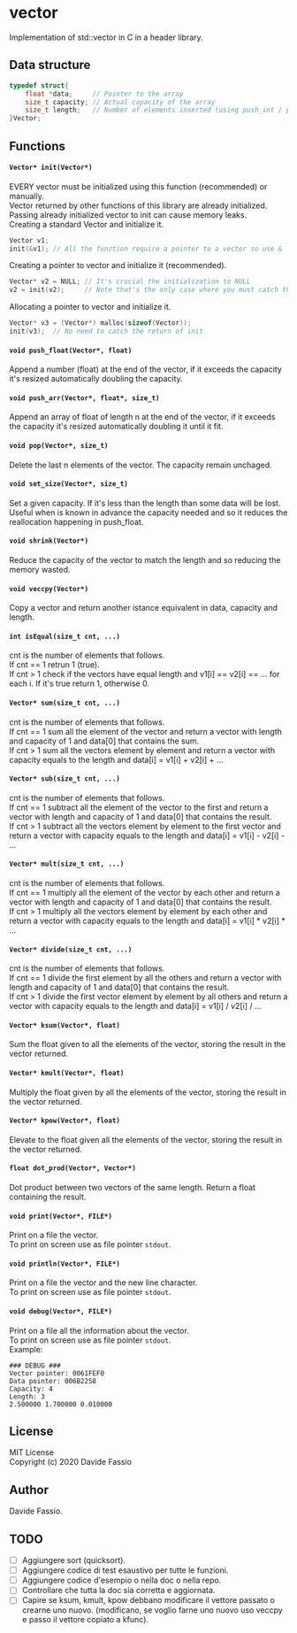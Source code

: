 # vector
Implementation of std::vector in C in a header library.

## Data structure
``` c
typedef struct{
    float *data;     // Pointer to the array
    size_t capacity; // Actual capacity of the array
    size_t length;   // Number of elements inserted (using push_int / push_arr)
}Vector;
```

## Functions
#### ```Vector* init(Vector*)```
EVERY vector must be initialized using this function (recommended) or manually. \
Vector returned by other functions of this library are already initialized. \
Passing already initialized vector to init can cause memory leaks. \
Creating a standard Vector and initialize it.
``` c
Vector v1;
init(&v1); // All the funztion require a pointer to a vector so use &
```
Creating a pointer to vector and initialize it (recommended).
``` c
Vector* v2 = NULL; // It's crucial the initialization to NULL
v2 = init(v2);     // Note that's the only case where you must catch the return of init.
```
Allocating a pointer to vector and initialize it.
``` c
Vector* v3 = (Vector*) malloc(sizeof(Vector));
init(v3);  // No need to catch the return of init
```
#### ```void push_float(Vector*, float)```
Append a number (float) at the end of the vector, if it exceeds the capacity it's resized automatically doubling the capacity. 

#### ```void push_arr(Vector*, float*, size_t)```
Append an array of float of length n at the end of the vector, if it exceeds the capacity it's resized automatically doubling it until it fit. 

#### ```void pop(Vector*, size_t)```
Delete the last n elements of the vector. The capacity remain unchaged.

#### ```void set_size(Vector*, size_t)```
Set a given capacity. If it's less than the length than some data will be lost. \
Useful when is known in advance the capacity needed and so it reduces the reallocation happening in push_float.

#### ```void shrink(Vector*)```
Reduce the capacity of the vector to match the length and so reducing the memory wasted.

#### ```void veccpy(Vector*)```
Copy a vector and return another istance equivalent in data, capacity and length.

#### ```int isEqual(size_t cnt, ...)```
cnt is the number of elements that follows. \
If cnt == 1 retrun 1 (true). \
If cnt > 1 check if the vectors have equal length and v1[i] == v2[i] == ... for each i. If it's true return 1, otherwise 0.

#### ```Vector* sum(size_t cnt, ...)```
cnt is the number of elements that follows. \
If cnt == 1 sum all the element of the vector and return a vector with length and capacity of 1 and data[0] that contains the sum. \
If cnt > 1 sum all the vectors element by element and return a vector with capacity equals to the length and data[i] = v1[i] + v2[i] + ...

#### ```Vector* sub(size_t cnt, ...)```
cnt is the number of elements that follows. \
If cnt == 1 subtract all the element of the vector to the first and return a vector with length and capacity of 1 and data[0] that contains the result. \
If cnt > 1 subtract all the vectors element by element to the first vector and return a vector with capacity equals to the length and data[i] = v1[i] - v2[i] - ...

#### ```Vector* mult(size_t cnt, ...)```
cnt is the number of elements that follows. \
If cnt == 1 multiply all the element of the vector by each other and return a vector with length and capacity of 1 and data[0] that contains the result. \
If cnt > 1 multiply all the vectors element by element by each other and return a vector with capacity equals to the length and data[i] = v1[i] * v2[i] * ...

#### ```Vector* divide(size_t cnt, ...)```
cnt is the number of elements that follows. \
If cnt == 1 divide the first element by all the others and return a vector with length and capacity of 1 and data[0] that contains the result. \
If cnt > 1 divide the first vector element by element by all others and return a vector with capacity equals to the length and data[i] = v1[i] / v2[i] / ...

#### ```Vector* ksum(Vector*, float)```
Sum the float given to all the elements of the vector, storing the result in the vector returned.

#### ```Vector* kmult(Vector*, float)```
Multiply the float given by all the elements of the vector, storing the result in the vector returned.

#### ```Vector* kpow(Vector*, float)```
Elevate to the float given all the elements of the vector, storing the result in the vector returned.

#### ```float dot_prod(Vector*, Vector*)```
Dot product between two vectors of the same length. Return a float containing the result.

#### ```void print(Vector*, FILE*)```
Print on a file the vector. \
To print on screen use as file pointer ```stdout```.

#### ```void println(Vector*, FILE*)```
Print on a file the vector and the new line character. \
To print on screen use as file pointer ```stdout```.

#### ```void debug(Vector*, FILE*)```
Print on a file all the information about the vector.\
To print on screen use as file pointer ```stdout```.\
Example:
``` Plain text
### DEBUG ###
Vector pointer: 0061FEF0
Data pointer: 006B2258
Capacity: 4
Length: 3
2.500000 1.700000 0.010000
```

## License
MIT License \
Copyright (c) 2020 Davide Fassio

## Author
Davide Fassio.

## TODO
- [ ] Aggiungere sort (quicksort).
- [ ] Aggiungere codice di test esaustivo per tutte le funzioni.
- [ ] Aggiungere codice d'esempio o nella doc o nella repo.
- [ ] Controllare che tutta la doc sia corretta e aggiornata.
- [ ] Capire se ksum, kmult, kpow debbano modificare il vettore passato o crearne uno nuovo. (modificano, se voglio farne uno nuovo uso veccpy e passo il vettore copiato a kfunc).

